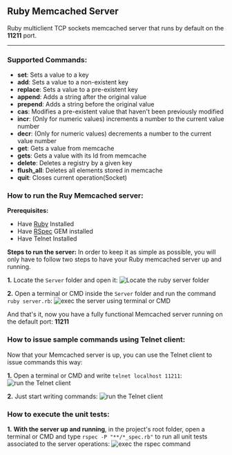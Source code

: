 ﻿## Ruby Memcached Server
Ruby multiclient TCP sockets memcached server that runs by default on the **11211** port.

---

### Supported Commands:
- **set**: Sets a value to a key
- **add**: Sets a value to a non-existent key
- **replace**: Sets a value to a pre-existent key
- **append**: Adds a string after the original value
- **prepend**: Adds a string before the original value
- **cas**: Modifies a pre-existent value that haven't been previously modified
- **incr**: (Only for numeric values) increments a number to the current value number
- **decr**: (Only for numeric values) decrements a number to the current value number
- **get**: Gets a value from memcache
- **gets**: Gets a value with its Id from memcache
- **delete**: Deletes a registry by a given key
- **flush_all**: Deletes all elements stored in memcache
- **quit**: Closes current operation(Socket)

### How to run the Ruy Memcached server:
**Prerequisites:**
- Have [Ruby](https://www.ruby-lang.org/en/) Installed
- Have [RSpec](https://rspec.info) GEM installed
- Have Telnet Installed

**Steps to run the server:**
In order to keep it as simple as possible, you will only have to follow two steps to have your Ruby memcached server up and running.

**1.** Locate the `Server` folder and open it:
   ![Locate the ruby server folder](https://i.imgur.com/MZmhN2R.png)


**2.** Open a terminal or CMD inside the `Server` folder and run the command `ruby server.rb`: 
   ![exec the server using terminal or CMD](https://i.imgur.com/ZpY27oI.png)

And that's it, now you have a fully functional Memcached server running on the default port: **11211**

### How to issue sample commands using Telnet client: 
Now that your Memcached server is up, you can use the Telnet client to issue commands this way:

**1.** Open a terminal or CMD and write `telnet localhost 11211`:
   ![run the Telnet client](https://i.imgur.com/A3zLlni.png)

**2.** Just start writing commands:
   ![run the Telnet client](https://i.imgur.com/BXnrTVE.png)

### How to execute the unit tests:

**1.** **With the server up and running**, in the project's root folder, open a terminal or CMD and type `rspec -P "**/*_spec.rb"` to run all unit tests associated to the server operations:
   ![exec the rspec command](https://i.imgur.com/waDZ02A.png)